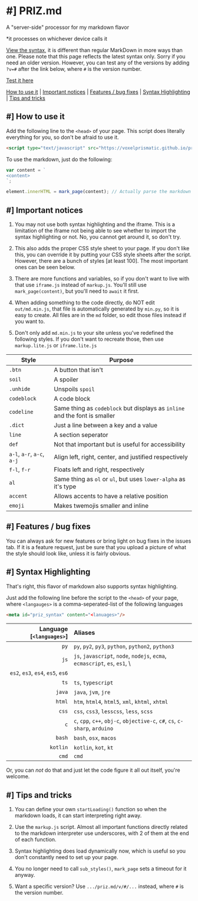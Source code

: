 # #] PRIZ.md
A "server-side" processor for my markdown flavor

*it processes on whichever device calls it

[View the syntax](https://voxelprismatic.github.io/priz.md/view), it is different
than regular MarkDown in more ways than one. Please note that this page reflects
the latest syntax only. Sorry if you need an older version. However, you can test
any of the versions by adding `?v=#` after the link below, where `#` is the version
number.

[Test it here](https://voxelprismatic.github.io/priz.md/view/markup)

[How to use it](#-how-to-use-it) | [Important notices](#-important-notices) |
[Features / bug fixes](#-features--bug-fixes) | [Syntax Highlighting](#-syntax-highlighting)
| [Tips and tricks](#-tips-and-tricks)

## #] How to use it
Add the following line to the `<head>` of your page. This script does literally
everything for you, so don't be afraid to use it.
```html
<script type="text/javascript" src="https://voxelprismatic.github.io/priz.md/markup.js" id="priz_script"></script>
```

To use the markdown, just do the following:
```js
var content = `
<content>
`;

element.innerHTML = mark_page(content); // Actually parse the markdown
```

## #] Important notices
1. You may not use both syntax highlighting and the iframe. This is a limitation
of the iframe not being able to see whether to import the syntax highlighting or
not. No, you cannot get around it, so don't try.

2. This also adds the proper CSS style sheet to your page. If you don't like this,
you can override it by putting your CSS style sheets after the script. However,
there are a bunch of styles [at least 100]. The most important ones can be seen below.

3. There are more functions and variables, so if you don't want to live with that
use `iframe.js` instead of `markup.js`. You'll still use `mark_page(content)`,
but you'll need to `await` it first.

4. When adding something to the code directly, do NOT edit `out/md.min.js`, that
file is automatically generated by `min.py`, so it is easy to create. All files
are in the `md` folder, so edit those files instead if you want to.

5. Don't only add `md.min.js` to your site unless you've redefined the following styles.
If you don't want to recreate those, then use `markup.lite.js` or `iframe.lite.js`

| Style | Purpose |
| - | - |
| `.btn` | A button that isn't |
| `soil` | A spoiler |
| `.unhide` | Unspoils `spoil` |
| `codeblock` | A code block |
| `codeline` | Same thing as `codeblock` but displays as `inline` and the font is smaller |
| `.dict` | Just a line between a key and a value |
| `line` | A section seperator |
| `def` | Not that important but is useful for accessibility |
| `a-l`, `a-r`, `a-c`, `a-j` | Align left, right, center, and justified respectively |
| `f-l`, `f-r` | Floats left and right, respectively |
| `al` | Same thing as `ol` or `ul`, but uses `lower-alpha` as it's type |
| `accent` | Allows accents to have a relative position |
| `emoji` | Makes twemojis smaller and inline |

## #] Features / bug fixes
You can always ask for new features or bring light on bug fixes in the issues tab.
If it is a feature request, just be sure that you upload a picture of what the
style should look like, unless it is fairly obvious.

## #] Syntax Highlighting
That's right, this flavor of markdown also supports syntax highlighting.

Just add the following line before the script to the `<head>` of your page, where
`<langauges>` is a comma-seperated-list of the following languages
```html
<meta id="priz_syntax" content="<lanuages>"/>
```
| Language [`<languages>`] | Aliases |
| -:|:- |
| `py` | `py`, `py2`, `py3`, `python`, `python2`, `python3` |
| `js` | `js`, `javascript`, `node`, `nodejs`, `ecma`, `ecmascript`, `es`, `es1`, \
`es2`, `es3`, `es4`, `es5`, `es6` |
| `ts` | `ts`, `typescript` |
| `java` | `java`, `jvm`, `jre` |
| `html` | `htm`, `html4`, `html5`, `xml`, `khtml`, `xhtml` |
| `css` | `css`, `css3`, `lesscss`, `less`, `scss` |
| `c` | `c`, `cpp`, `c++`, `obj-c`, `objective-c`, `c#`, `cs`, `c-sharp`, `arduino` |
| `bash` | `bash`, `osx`, `macos` |
| `kotlin` | `kotlin`, `kot`, `kt` |
| `cmd` | `cmd` |

Or, you can *not* do that and just let the code figure it all out itself, you're
welcome.

## #] Tips and tricks
1. You can define your own `startLoading()` function so when the markdown loads,
it can start interpreting right away.

2. Use the `markup.js` script. Almost all important functions directly related
to the markdown interpreter use underscores, with 2 of them at the end of each
function.

3. Syntax highlighting does load dynamically now, which is useful so you don't
constantly need to set up your page.

4. You no longer need to call `sub_styles()`, `mark_page` sets a timeout for it
anyway.

5. Want a specific version? Use `.../priz.md/v/#/...` instead, where `#` is the
version number.
